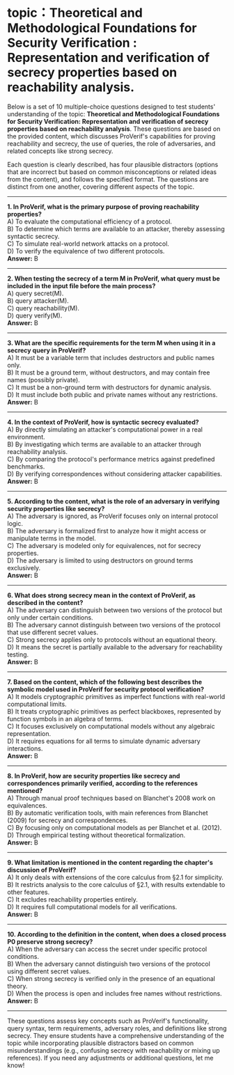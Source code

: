 # topic：Theoretical and Methodological Foundations for Security Verification : Representation and verification of secrecy properties based on reachability analysis.

Below is a set of 10 multiple-choice questions designed to test students' understanding of the topic: **Theoretical and Methodological Foundations for Security Verification: Representation and verification of secrecy properties based on reachability analysis**. These questions are based on the provided content, which discusses ProVerif's capabilities for proving reachability and secrecy, the use of queries, the role of adversaries, and related concepts like strong secrecy.

Each question is clearly described, has four plausible distractors (options that are incorrect but based on common misconceptions or related ideas from the content), and follows the specified format. The questions are distinct from one another, covering different aspects of the topic.

---

**1. In ProVerif, what is the primary purpose of proving reachability properties?**  
A) To evaluate the computational efficiency of a protocol.  
B) To determine which terms are available to an attacker, thereby assessing syntactic secrecy.  
C) To simulate real-world network attacks on a protocol.  
D) To verify the equivalence of two different protocols.  
**Answer:** B  

---

**2. When testing the secrecy of a term M in ProVerif, what query must be included in the input file before the main process?**  
A) query secret(M).  
B) query attacker(M).  
C) query reachability(M).  
D) query verify(M).  
**Answer:** B  

---

**3. What are the specific requirements for the term M when using it in a secrecy query in ProVerif?**  
A) It must be a variable term that includes destructors and public names only.  
B) It must be a ground term, without destructors, and may contain free names (possibly private).  
C) It must be a non-ground term with destructors for dynamic analysis.  
D) It must include both public and private names without any restrictions.  
**Answer:** B  

---

**4. In the context of ProVerif, how is syntactic secrecy evaluated?**  
A) By directly simulating an attacker's computational power in a real environment.  
B) By investigating which terms are available to an attacker through reachability analysis.  
C) By comparing the protocol's performance metrics against predefined benchmarks.  
D) By verifying correspondences without considering attacker capabilities.  
**Answer:** B  

---

**5. According to the content, what is the role of an adversary in verifying security properties like secrecy?**  
A) The adversary is ignored, as ProVerif focuses only on internal protocol logic.  
B) The adversary is formalized first to analyze how it might access or manipulate terms in the model.  
C) The adversary is modeled only for equivalences, not for secrecy properties.  
D) The adversary is limited to using destructors on ground terms exclusively.  
**Answer:** B  

---

**6. What does strong secrecy mean in the context of ProVerif, as described in the content?**  
A) The adversary can distinguish between two versions of the protocol but only under certain conditions.  
B) The adversary cannot distinguish between two versions of the protocol that use different secret values.  
C) Strong secrecy applies only to protocols without an equational theory.  
D) It means the secret is partially available to the adversary for reachability testing.  
**Answer:** B  

---

**7. Based on the content, which of the following best describes the symbolic model used in ProVerif for security protocol verification?**  
A) It models cryptographic primitives as imperfect functions with real-world computational limits.  
B) It treats cryptographic primitives as perfect blackboxes, represented by function symbols in an algebra of terms.  
C) It focuses exclusively on computational models without any algebraic representation.  
D) It requires equations for all terms to simulate dynamic adversary interactions.  
**Answer:** B  

---

**8. In ProVerif, how are security properties like secrecy and correspondences primarily verified, according to the references mentioned?**  
A) Through manual proof techniques based on Blanchet's 2008 work on equivalences.  
B) By automatic verification tools, with main references from Blanchet (2009) for secrecy and correspondences.  
C) By focusing only on computational models as per Blanchet et al. (2012).  
D) Through empirical testing without theoretical formalization.  
**Answer:** B  

---

**9. What limitation is mentioned in the content regarding the chapter's discussion of ProVerif?**  
A) It only deals with extensions of the core calculus from §2.1 for simplicity.  
B) It restricts analysis to the core calculus of §2.1, with results extendable to other features.  
C) It excludes reachability properties entirely.  
D) It requires full computational models for all verifications.  
**Answer:** B  

---

**10. According to the definition in the content, when does a closed process P0 preserve strong secrecy?**  
A) When the adversary can access the secret under specific protocol conditions.  
B) When the adversary cannot distinguish two versions of the protocol using different secret values.  
C) When strong secrecy is verified only in the presence of an equational theory.  
D) When the process is open and includes free names without restrictions.  
**Answer:** B  

---

These questions assess key concepts such as ProVerif's functionality, query syntax, term requirements, adversary roles, and definitions like strong secrecy. They ensure students have a comprehensive understanding of the topic while incorporating plausible distractors based on common misunderstandings (e.g., confusing secrecy with reachability or mixing up references). If you need any adjustments or additional questions, let me know!